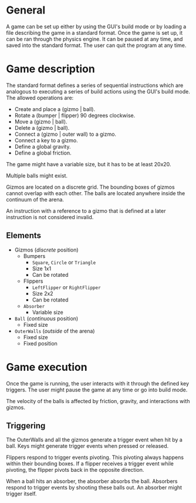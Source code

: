 # General

A game can be set up either by using the GUI's build mode or by loading a file
describing the game in a standard format. Once the game is set up, it can be
ran through the physics engine. It can be paused at any time, and saved into the
standard format. The user can quit the program at any time.

# Game description

The standard format defines a series of sequential instructions which are
analogous to executing a series of build actions using the GUI's build mode. The
allowed operations are:

- Create and place a (gizmo | ball).
- Rotate a (bumper | flipper) 90 degrees clockwise.
- Move a (gizmo | ball).
- Delete a (gizmo | ball).
- Connect a (gizmo | outer wall) to a gizmo.
- Connect a key to a gizmo.
- Define a global gravity.
- Define a global friction.

The game might have a variable size, but it has to be at least 20x20.

Multiple balls might exist.

Gizmos are located on a discrete grid. The bounding boxes of gizmos cannot
overlap with each other. The balls are located anywhere inside the continuum of
the arena.

An instruction with a reference to a gizmo that is defined at a later
instruction is not considered invalid.

## Elements

- Gizmos (*discrete* position)
    - Bumpers
        - `Square`, `Circle` or `Triangle`
        - Size 1x1
        - Can be rotated
    - Flippers
        - `LeftFlipper` or `RightFlipper`
        - Size 2x2
        - Can be rotated
    - `Absorber`
        - Variable size
- `Ball` (*continuous* position)
    - Fixed size
- `OuterWalls` (*outside* of the arena)
    - Fixed size
    - Fixed position

# Game execution

Once the game is running, the user interacts with it through the defined key
triggers. The user might pause the game at any time or go into build mode.

The velocity of the balls is affected by friction, gravity, and interactions
with gizmos.

## Triggering

The OuterWalls and all the gizmos generate a trigger event when hit by a ball.
Keys might generate trigger events when pressed or released.

Flippers respond to trigger events pivoting. This pivoting always happens within
their bounding boxes. If a flipper receives a trigger event while pivoting, the
flipper pivots back in the opposite direction.

When a ball hits an absorber, the absorber absorbs the ball. Absorbers respond
to trigger events by shooting these balls out. An absorber might trigger itself.
